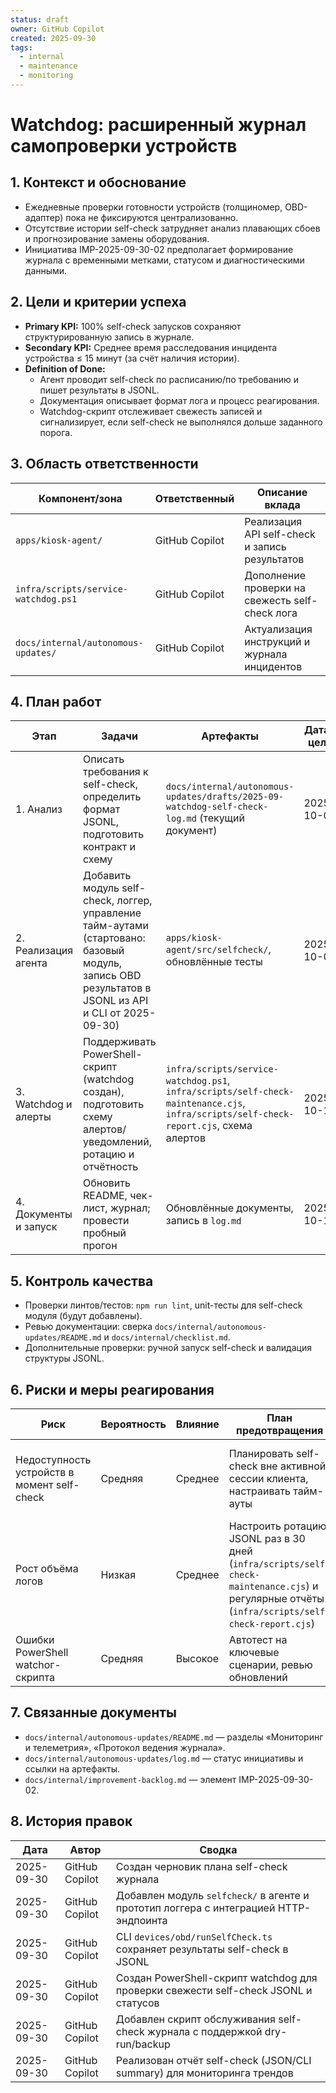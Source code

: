 ```yaml
---
status: draft
owner: GitHub Copilot
created: 2025-09-30
tags:
  - internal
  - maintenance
  - monitoring
---
```


# Watchdog: расширенный журнал самопроверки устройств

## 1. Контекст и обоснование
- Ежедневные проверки готовности устройств (толщиномер, OBD-адаптер) пока не фиксируются централизованно.
- Отсутствие истории self-check затрудняет анализ плавающих сбоев и прогнозирование замены оборудования.
- Инициатива IMP-2025-09-30-02 предполагает формирование журнала с временными метками, статусом и диагностическими данными.

## 2. Цели и критерии успеха
- **Primary KPI:** 100% self-check запусков сохраняют структурированную запись в журнале.
- **Secondary KPI:** Среднее время расследования инцидента устройства ≤ 15 минут (за счёт наличия истории).
- **Definition of Done:**
  - Агент проводит self-check по расписанию/по требованию и пишет результаты в JSONL.
  - Документация описывает формат лога и процесс реагирования.
  - Watchdog-скрипт отслеживает свежесть записей и сигнализирует, если self-check не выполнялся дольше заданного порога.

## 3. Область ответственности
| Компонент/зона | Ответственный | Описание вклада |
| --- | --- | --- |
| `apps/kiosk-agent/` | GitHub Copilot | Реализация API self-check и запись результатов |
| `infra/scripts/service-watchdog.ps1` | GitHub Copilot | Дополнение проверки на свежесть self-check лога |
| `docs/internal/autonomous-updates/` | GitHub Copilot | Актуализация инструкций и журнала инцидентов |

## 4. План работ
| Этап | Задачи | Артефакты | Дата-цель |
| --- | --- | --- | --- |
| 1. Анализ | Описать требования к self-check, определить формат JSONL, подготовить контракт и схему | `docs/internal/autonomous-updates/drafts/2025-09-watchdog-self-check-log.md` (текущий документ) | 2025-10-02 |
| 2. Реализация агента | Добавить модуль self-check, логгер, управление тайм-аутами (стартовано: базовый модуль, запись OBD результатов в JSONL из API и CLI от 2025-09-30) | `apps/kiosk-agent/src/selfcheck/`, обновлённые тесты | 2025-10-09 |
| 3. Watchdog и алерты | Поддерживать PowerShell-скрипт (watchdog создан), подготовить схему алертов/уведомлений, ротацию и отчётность | `infra/scripts/service-watchdog.ps1`, `infra/scripts/self-check-maintenance.cjs`, `infra/scripts/self-check-report.cjs`, схема алертов | 2025-10-12 |
| 4. Документы и запуск | Обновить README, чек-лист, журнал; провести пробный прогон | Обновлённые документы, запись в `log.md` | 2025-10-13 |

## 5. Контроль качества
- Проверки линтов/тестов: `npm run lint`, unit-тесты для self-check модуля (будут добавлены).
- Ревью документации: сверка `docs/internal/autonomous-updates/README.md` и `docs/internal/checklist.md`.
- Дополнительные проверки: ручной запуск self-check и валидация структуры JSONL.

## 6. Риски и меры реагирования
| Риск | Вероятность | Влияние | План предотвращения | План реагирования |
| --- | --- | --- | --- | --- |
| Недоступность устройств в момент self-check | Средняя | Среднее | Планировать self-check вне активной сессии клиента, настраивать тайм-ауты | Повторный self-check с повышенным логированием, уведомление владельца |
| Рост объёма логов | Низкая | Среднее | Настроить ротацию JSONL раз в 30 дней (`infra/scripts/self-check-maintenance.cjs`) и регулярные отчёты (`infra/scripts/self-check-report.cjs`) | Архивировать старые записи, компрессия |
| Ошибки PowerShell watchог-скрипта | Средняя | Высокое | Автотест на ключевые сценарии, ревью обновлений | Откат скрипта, ручной мониторинг до фикса |

## 7. Связанные документы
- `docs/internal/autonomous-updates/README.md` — разделы «Мониторинг и телеметрия», «Протокол ведения журнала».
- `docs/internal/autonomous-updates/log.md` — статус инициативы и ссылки на артефакты.
- `docs/internal/improvement-backlog.md` — элемент IMP-2025-09-30-02.

## 8. История правок
| Дата | Автор | Сводка |
| --- | --- | --- |
| 2025-09-30 | GitHub Copilot | Создан черновик плана self-check журнала |
| 2025-09-30 | GitHub Copilot | Добавлен модуль `selfcheck/` в агенте и прототип логгера с интеграцией HTTP-эндпоинта |
| 2025-09-30 | GitHub Copilot | CLI `devices/obd/runSelfCheck.ts` сохраняет результаты self-check в JSONL |
| 2025-09-30 | GitHub Copilot | Создан PowerShell-скрипт watchdog для проверки свежести self-check JSONL и статусов |
| 2025-09-30 | GitHub Copilot | Добавлен скрипт обслуживания self-check журнала с поддержкой dry-run/backup |
| 2025-09-30 | GitHub Copilot | Реализован отчёт self-check (JSON/CLI summary) для мониторинга трендов |

